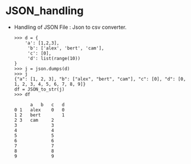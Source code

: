 # JSON_handling


- Handling of JSON File : Json to csv converter.
      
      >>> d = {
          'a': [1,2,3],
           'b': ['alex', 'bert', 'cam'],
           'c': [0],
           'd': list(range(10))
      }
      >>> j = json.dumps(d)
      >>> j
      {"a": [1, 2, 3], "b": ["alex", "bert", "cam"], "c": [0], "d": [0, 1, 2, 3, 4, 5, 6, 7, 8, 9]}
      df = JSON_to_str(j)
      >>> df

            a	b	c	d
      0	1	alex	0	0
      1	2	bert		1
      2	3	cam		2
      3				3
      4				4
      5				5
      6				6
      7				7
      8				8
      9				9
